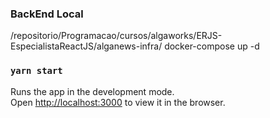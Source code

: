 ### BackEnd Local 
/repositorio/Programacao/cursos/algaworks/ERJS-EspecialistaReactJS/alganews-infra/
docker-compose up -d

### `yarn start`

Runs the app in the development mode.\
Open [http://localhost:3000](http://localhost:3000) to view it in the browser.

